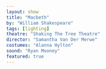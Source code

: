 ```yaml
---
layout: show
title: "Macbeth"
by: "William Shakespeare"
tags: [lighting]
theatre: "Shaking The Tree Theatre"
director: "Samantha Van Der Merwe"
costumes: "Alanna Hylton"
sound: "Ryan Mooney"
featured: true
---
```

